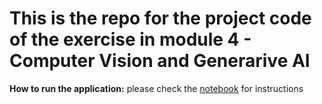 # This is the repo for the project code of the exercise in module 4 - Computer Vision and Generarive AI

**How to run the application:** please check the [notebook](project_AI_Photo_Editing_with_Inpainting_final.ipynb) for instructions
